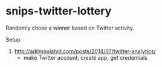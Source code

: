 # snips-twitter-lottery
Randomly chose a winner based on Twitter activity.

Setup
1. http://adilmoujahid.com/posts/2014/07/twitter-analytics/
    - make Twitter account, create app, get credentials

